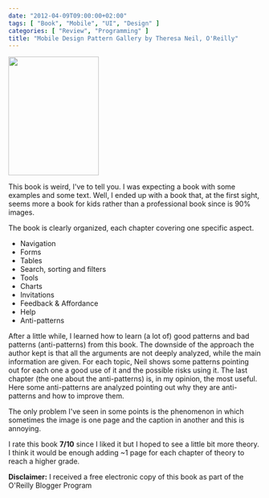 ```yaml
---
date: "2012-04-09T09:00:00+02:00"
tags: [ "Book", "Mobile", "UI", "Design" ]
categories: [ "Review", "Programming" ]
title: "Mobile Design Pattern Gallery by Theresa Neil, O'Reilly"
---
```

<img class="alignleft" title="cover" src="http://akamaicovers.oreilly.com/images/9781449314323/cat.gif" alt="" width="180" height="236" />

This book is weird, I've to tell you.
I was expecting a book with some examples and some text.
Well, I ended up with a book that, at the first sight, seems more a book for kids rather than a professional book since is 90% images.

The book is clearly organized, each chapter covering one specific aspect.

* Navigation
* Forms
* Tables
* Search, sorting and filters
* Tools
* Charts
* Invitations
* Feedback & Affordance
* Help
* Anti-patterns

After a little while, I learned how to learn (a lot of) good patterns and bad patterns (anti-patterns) from this book.
The downside of the approach the author kept is that all the arguments are not deeply analyzed, while the main information are given.
For each topic, Neil shows some patterns pointing out for each one a good use of it and the possible risks using it.
The last chapter (the one about the anti-patterns) is, in my opinion, the most useful.
Here some anti-patterns are analyzed pointing out why they are anti-patterns and how to improve them.

The only problem I've seen in some points is the phenomenon in which sometimes the image is one page and the caption in another and this is annoying.

I rate this book **7/10** since I liked it but I hoped to see a little bit more theory. I think it would be enough adding ~1 page for each chapter of theory to reach a higher grade.

**Disclaimer:** I received a free electronic copy of this book as part of the O'Reilly Blogger Program
